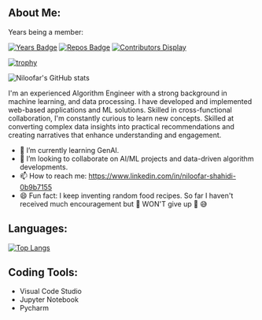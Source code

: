 ## About Me:
Years being a member:

[![Years Badge](https://badges.pufler.dev/years/Niloofar-Sh)](https://badges.pufler.dev)
[![Repos Badge](https://badges.pufler.dev/repos/Niloofar-Sh)](https://badges.pufler.dev)
[![Contributors Display](https://badges.pufler.dev/contributors/Niloofar-Sh/badge-it?size=50&padding=5&perRow=10&bots=true)](https://badges.pufler.dev)







[![trophy](https://github-profile-trophy.vercel.app/?username=Niloofar-Sh)](https://github.com/ryo-ma/github-profile-trophy)

![Niloofar's GitHub stats](https://github-readme-stats.vercel.app/api?username=Niloofar-Sh&hide=contribs&theme=radical)

I'm an experienced Algorithm Engineer with a strong background in machine learning, and data processing. I have developed and implemented web-based applications and ML solutions. Skilled in cross-functional collaboration, I'm constantly curious to learn new concepts. Skilled at converting complex data insights into practical recommendations and creating narratives that enhance understanding and engagement. 


- 🌱 I’m currently learning GenAI.
- 👯 I’m looking to collaborate on AI/ML projects and data-driven algorithm developments.
- 📫 How to reach me: https://www.linkedin.com/in/niloofar-shahidi-0b9b7155
- 😄 Fun fact: I keep inventing random food recipes. So far I haven't received much encouragement but :punch: WON'T give up :punch: :sweat_smile:

## Languages:

[![Top Langs](https://github-readme-stats.vercel.app/api/top-langs/?username=Niloofar-Sh)](https://github.com/anuraghazra/github-readme-stats)


## Coding Tools:

- Visual Code Studio
- Jupyter Notebook
- Pycharm

